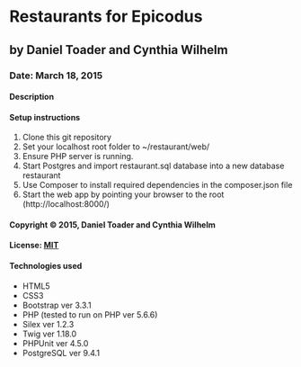 # Restaurants for Epicodus
## by Daniel Toader and Cynthia Wilhelm
### Date: March 18, 2015
#### Description


#### Setup instructions
1. Clone this git repository
2. Set your localhost root folder to ~/restaurant/web/
3. Ensure PHP server is running.
4. Start Postgres and import restaurant.sql database into a new database restaurant
5. Use Composer to install required dependencies in the composer.json file
6. Start the web app by pointing your browser to the root (http://localhost:8000/)

#### Copyright © 2015, Daniel Toader and Cynthia Wilhelm

#### License: [MIT](https://github.com/twbs/bootstrap/blob/master/LICENSE")  

#### Technologies used
- HTML5
- CSS3
- Bootstrap ver 3.3.1
- PHP (tested to run on PHP ver 5.6.6)
- Silex ver 1.2.3
- Twig ver 1.18.0
- PHPUnit ver 4.5.0
- PostgreSQL ver 9.4.1
